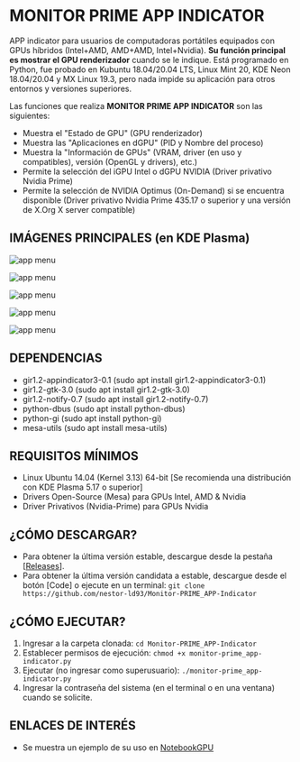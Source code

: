 # MONITOR PRIME APP INDICATOR
APP indicator para usuarios de computadoras portátiles equipados con GPUs híbridos (Intel+AMD, AMD+AMD, Intel+Nvidia). **Su función principal es mostrar el GPU renderizador** cuando se le indique.
Está programado en Python, fue probado en Kubuntu 18.04/20.04 LTS, Linux Mint 20, KDE Neon 18.04/20.04 y MX Linux 19.3, pero nada impide su aplicación para otros entornos y versiones superiores.

Las funciones que realiza **MONITOR PRIME APP INDICATOR** son las siguientes:

- Muestra el "Estado de GPU" (GPU renderizador)
- Muestra las "Aplicaciones en dGPU" (PID y Nombre del proceso)
- Muestra la "Información de GPUs" (VRAM, driver (en uso y compatibles), versión (OpenGL y drivers), etc.)
- Permite la selección del iGPU Intel o dGPU NVIDIA (Driver privativo Nvidia Prime)
- Permite la selección de NVIDIA Optimus (On-Demand) si se encuentra disponible (Driver privativo Nvidia Prime 435.17 o superior y una versión de X.Org X server compatible)

## IMÁGENES PRINCIPALES (en KDE Plasma)

![app menu](https://lh3.googleusercontent.com/-34K7l-gINr0/X77Wg3Ie-BI/AAAAAAAABak/nEIMtBlNSg8U0w4Kw8lF--uskhMA2iUuwCLcBGAsYHQ/h195/Menu_mesa-prime_nvidia_prime_02.png "Menú principal y sus opciones para PRIME y Nvidia Prime")

![app menu](https://lh3.googleusercontent.com/-Zh8pSgTydfs/XgkeZkQVv0I/AAAAAAAAA5Q/1hBx26ZX8jUjc6PFKqb8OodVLn8J0_CcwCLcBGAsYHQ/h291/Apps_Nvidia.png "Aplicaciones renderizadas en el dGPU")

![app menu](https://lh3.googleusercontent.com/-e6td_2jdSiI/XgkeZmaNRII/AAAAAAAAA5Y/2z1bwjYEZHIKNHPN_XImB_WEzSCUfxaYgCLcBGAsYHQ/h177/Estado_Intel-AMD_OpenSource.png "Estado de GPU con drivers Open-Source")

![app menu](https://lh3.googleusercontent.com/-ARgkCEQ5XUc/XgkearIyYJI/AAAAAAAAA5g/DJR4rURDRxQ9CB0yHdD2PA-j5FPbig5TwCLcBGAsYHQ/h159/Estado_Intel_Nvidia_Nvidia-Prime.png "Estado de GPU con drivers Privativos: Nvidia Prime")

![app menu](https://lh3.googleusercontent.com/-Y1huKeDsSLA/X6h74-WH_JI/AAAAAAAABXs/2xziSyzOheYJmLbO5LKFVAg_w0R74Dx6wCLcBGAsYHQ/h412/Info_gpus.png "Información de GPUs: Nvidia Prime")

## DEPENDENCIAS
- gir1.2-appindicator3-0.1 (sudo apt install gir1.2-appindicator3-0.1)
- gir1.2-gtk-3.0 (sudo apt install gir1.2-gtk-3.0)
- gir1.2-notify-0.7 (sudo apt install gir1.2-notify-0.7)
- python-dbus (sudo apt install python-dbus)
- python-gi (sudo apt install python-gi)
- mesa-utils (sudo apt install mesa-utils)

## REQUISITOS MÍNIMOS
- Linux Ubuntu 14.04 (Kernel 3.13) 64-bit [Se recomienda una distribución con KDE Plasma 5.17 o superior]
- Drivers Open-Source (Mesa) para GPUs Intel, AMD & Nvidia
- Driver Privativos (Nvidia-Prime) para GPUs Nvidia

## ¿CÓMO DESCARGAR?
- Para obtener la última versión estable, descargue desde la pestaña [[Releases](https://github.com/nestor-ld93/Monitor-PRIME_APP-Indicator/releases)].
- Para obtener la última versión candidata a estable, descargue desde el botón [Code] o ejecute en un terminal:
`git clone https://github.com/nestor-ld93/Monitor-PRIME_APP-Indicator`

## ¿CÓMO EJECUTAR?
1. Ingresar a la carpeta clonada: `cd Monitor-PRIME_APP-Indicator`
1. Establecer permisos de ejecución: `chmod +x monitor-prime_app-indicator.py`
1. Ejecutar (no ingresar como superusuario): `./monitor-prime_app-indicator.py`
1. Ingresar la contraseña del sistema (en el terminal o en una ventana) cuando se solicite.

## ENLACES DE INTERÉS
- Se muestra un ejemplo de su uso en [NotebookGPU](https://notebookgpu.blogspot.com/2018/10/verificar-el-estado-y-configurar.html)
